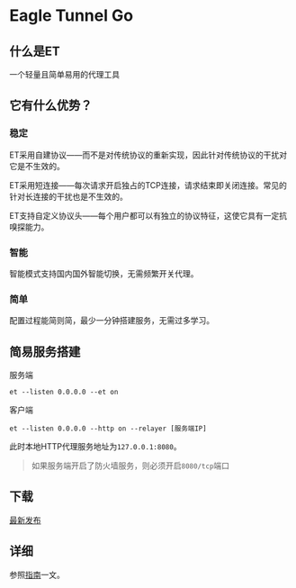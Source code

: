 <!--
 * @Author: EagleXiang
 * @LastEditors: EagleXiang
 * @Email: eagle.xiang@outlook.com
 * @Github: https://github.com/eaglexiang
 * @Date: 2019-01-29 15:00:05
 * @LastEditTime: 2019-01-29 15:02:07
 -->
# Eagle Tunnel Go

## 什么是ET

一个轻量且简单易用的代理工具

## 它有什么优势？

### 稳定

ET采用自建协议——而不是对传统协议的重新实现，因此针对传统协议的干扰对它是不生效的。

ET采用短连接——每次请求开启独占的TCP连接，请求结束即关闭连接。常见的针对长连接的干扰也是不生效的。

ET支持自定义协议头——每个用户都可以有独立的协议特征，这使它具有一定抗嗅探能力。

### 智能

智能模式支持国内国外智能切换，无需频繁开关代理。

### 简单

配置过程能简则简，最少一分钟搭建服务，无需过多学习。

## 简易服务搭建

服务端

```shell
et --listen 0.0.0.0 --et on
```

客户端

```shell
et --listen 0.0.0.0 --http on --relayer [服务端IP]
```

此时本地HTTP代理服务地址为`127.0.0.1:8080`。

> 如果服务端开启了防火墙服务，则必须开启`8080/tcp`端口

## 下载

[最新发布](https://github.com/eaglexiang/eagle.tunnel.go/releases/latest)

## 详细

参照[指南](./docs/guide.md)一文。
